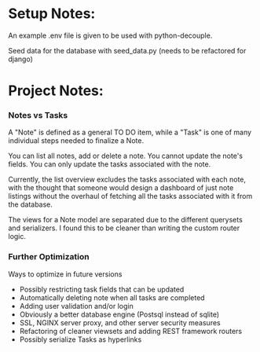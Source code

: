 # Setup Notes:

An example .env file is given to be used with python-decouple.

Seed data for the database with seed_data.py (needs to be refactored for django)

# Project Notes:

### Notes vs Tasks

A "Note" is defined as a general TO DO item, while a "Task" is one of many individual steps needed to finalize a Note.

You can list all notes, add or delete a note.  You cannot update the note's fields.  You can only update the tasks associated with the note. 

Currently, the list overview excludes the tasks associated with each note, with the thought that someone would design a dashboard of just note listings without the overhaul of fetching all the tasks associated with it from the database.

The views for a Note model are separated due to the different querysets and serializers. I found this to be cleaner than writing the custom router logic.


### Further Optimization

Ways to optimize in future versions

  - Possibly restricting task fields that can be updated
  - Automatically deleting note when all tasks are completed
  - Adding user validation and/or login
  - Obviously a better database engine (Postsql instead of sqlite)
  - SSL, NGINX server proxy, and other server security measures
  - Refactoring of cleaner viewsets and adding REST framework routers
  - Possibly serialize Tasks as hyperlinks



